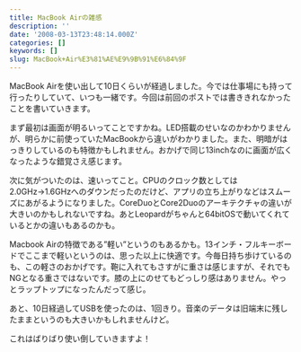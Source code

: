 ```yaml
---
title: MacBook Airの雑感
description: ''
date: '2008-03-13T23:48:14.000Z'
categories: []
keywords: []
slug: MacBook+Air%E3%81%AE%E9%9B%91%E6%84%9F
---
```

MacBook Airを使い出して10日くらいが経過しました。今では仕事場にも持って行ったりしていて、いつも一緒です。今回は前回のポストでは書ききれなかったことを書いていきます。

まず最初は画面が明るいってことですかね。LED搭載のせいなのかわかりませんが、明らかに前使っていたMacBookから違いがわかりました。また、明暗がはっきりしているのも特徴かもしれません。おかげで同じ13inchなのに画面が広くなったような錯覚さえ感じます。

次に気がついたのは、速いってこと。CPUのクロック数としては2.0GHz→1.6GHzへのダウンだったのだけど、アプリの立ち上がりなどはスムーズにあがるようになりました。CoreDuoとCore2Duoのアーキテクチャの違いが大きいのかもしれないですね。あとLeopardがちゃんと64bitOSで動いてくれているとかの違いもあるのかも。

Macbook Airの特徴である”軽い”というのもあるかも。13インチ・フルキーボードでここまで軽いというのは、思った以上に快適です。今毎日持ち歩けているのも、この軽さのおかげです。鞄に入れてもさすがに重さは感じますが、それでもNGとなる重さではないです。膝の上にのせてもどっしり感はありません。やっとラップトップになったんだって感じ。

あと、10日経過してUSBを使ったのは、1回きり。音楽のデータは旧端末に残したままというのも大きいかもしれませんけど。

これはばりばり使い倒していきますよ！